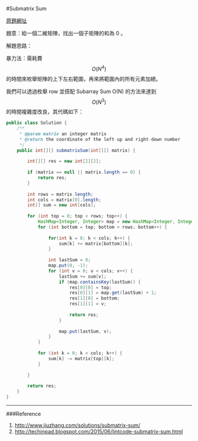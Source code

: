 #Submatrix Sum

[原題網址](http://www.lintcode.com/en/problem/submatrix-sum/)

題意：給一個二維矩陣，找出一個子矩陣的和為 0 。

解題思路：

暴力法：需耗費 $$O(N^{4})$$ 的時間來枚舉矩陣的上下左右範圍，再來將範圍內的所有元素加總。

我們可以透過枚舉 row 並搭配 Subarray Sum O(N) 的方法來達到 $$O(N^{3})$$ 的時間複雜度改良，其代碼如下：

```java
public class Solution {
    /**
     * @param matrix an integer matrix
     * @return the coordinate of the left-up and right-down number
     */
    public int[][] submatrixSum(int[][] matrix) {
        
        int[][] res = new int[2][2];
        
        if (matrix == null || matrix.length == 0) {
            return res;
        }
        
        int rows = matrix.length;
        int cols = matrix[0].length;
        int[] sum = new int[cols];
        
        for (int top = 0; top < rows; top++) {
            HashMap<Integer, Integer> map = new HashMap<Integer, Integer>();
            for (int bottom = top; bottom < rows; bottom++) {
                
                for(int k = 0; k < cols; k++) {
                    sum[k] += matrix[bottom][k];
                }
                
                int lastSum = 0;
                map.put(0, -1);
                for (int v = 0; v < cols; v++) {
                    lastSum += sum[v];
                    if (map.containsKey(lastSum)) {
                        res[0][0] = top;
                        res[0][1] = map.get(lastSum) + 1;
                        res[1][0] = bottom;
                        res[1][1] = v;
                        
                        return res;
                    }
                    
                    map.put(lastSum, v);
                }
            }
            
            for (int k = 0; k < cols; k++) {
                sum[k] -= matrix[top][k];
            }
            
        }
        
        return res;
    }
}

```
---
###Reference
1. http://www.jiuzhang.com/solutions/submatrix-sum/
2. http://techinpad.blogspot.com/2015/06/lintcode-submatrix-sum.html